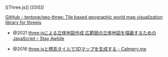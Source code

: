 [[Three.js]] [[GIS]]

[GitHub - tentone/geo-three: Tile based geographic world map visualization library for threejs](https://github.com/tentone/geo-three)

- @2021 [three.jsによる立体地図作成 広範囲の立体地図を描画するためのJavaScript – Stay Awhile](https://stayawhile.site/2021/12/19/post0020/)

- @2016 [three.jsと標高タイルで3Dマップを生成する - Calmery.me](https://calmery.hatenablog.com/entry/2016/12/24/182606)
